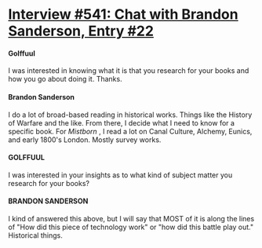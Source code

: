 # [Interview #541: Chat with Brandon Sanderson, Entry #22](https://www.theoryland.com/intvmain.php?i=541#22)

#### Golffuul

I was interested in knowing what it is that you research for your books and how you go about doing it. Thanks.

#### Brandon Sanderson

I do a lot of broad-based reading in historical works. Things like the History of Warfare and the like. From there, I decide what I need to know for a specific book. For
*Mistborn*
, I read a lot on Canal Culture, Alchemy, Eunics, and early 1800's London. Mostly survey works.

#### GOLFFUUL

I was interested in your insights as to what kind of subject matter you research for your books?

#### BRANDON SANDERSON

I kind of answered this above, but I will say that MOST of it is along the lines of "How did this piece of technology work" or "how did this battle play out." Historical things.

